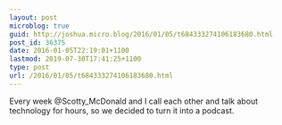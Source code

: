 ```yaml
---
layout: post
microblog: true
guid: http://joshua.micro.blog/2016/01/05/t684333274106183680.html
post_id: 36375
date: 2016-01-05T22:19:01+1100
lastmod: 2019-07-30T17:41:25+1100
type: post
url: /2016/01/05/t684333274106183680.html
---
```

Every week @Scotty_McDonald and I call each other and talk about technology for hours, so we decided to turn it into a podcast.
